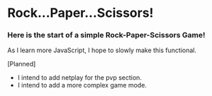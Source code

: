 # Rock...Paper...Scissors!

### Here is the start of a simple Rock-Paper-Scissors Game!
As I learn more JavaScript, I hope to slowly make this functional.

[Planned]
- I intend to add netplay for the pvp section.
- I intend to add a more complex game mode.

